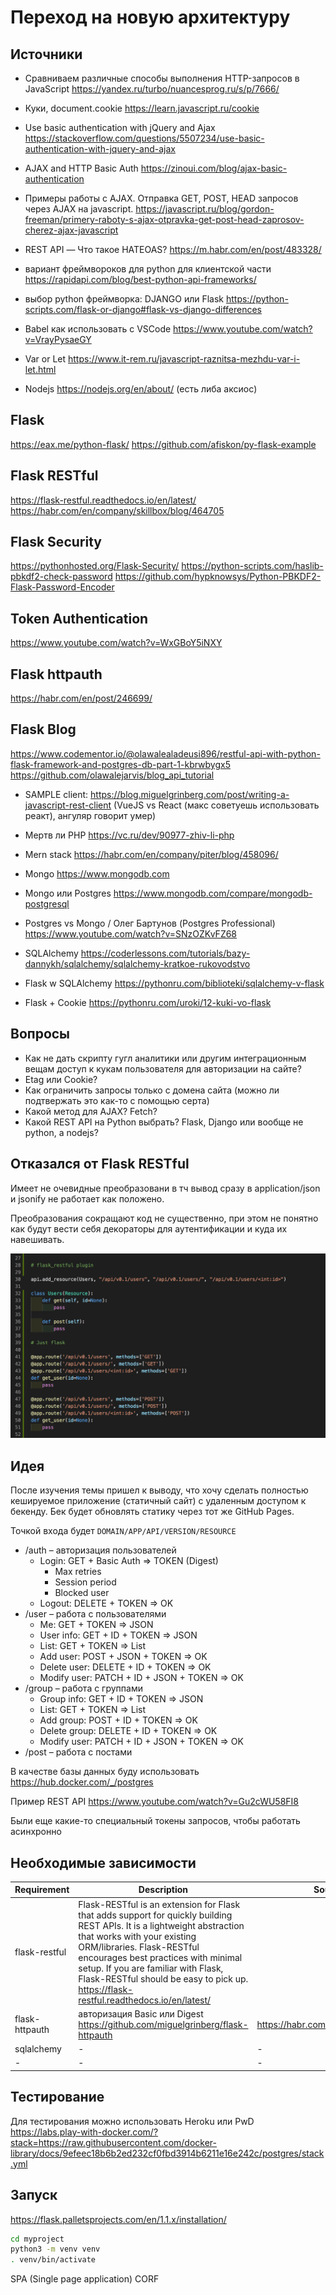 # Переход на новую архитектуру

## Источники

* Сравниваем различные способы выполнения HTTP-запросов в JavaScript https://yandex.ru/turbo/nuancesprog.ru/s/p/7666/
* Куки, document.cookie https://learn.javascript.ru/cookie

* Use basic authentication with jQuery and Ajax https://stackoverflow.com/questions/5507234/use-basic-authentication-with-jquery-and-ajax
* AJAX and HTTP Basic Auth https://zinoui.com/blog/ajax-basic-authentication
* Примеры работы с AJAX. Отправка GET, POST, HEAD запросов через AJAX на javascript. https://javascript.ru/blog/gordon-freeman/primery-raboty-s-ajax-otpravka-get-post-head-zaprosov-cherez-ajax-javascript

* REST API — Что такое HATEOAS? https://m.habr.com/en/post/483328/
* вариант фреймвороков для python для клиентской части https://rapidapi.com/blog/best-python-api-frameworks/
* выбор python фреймворка: DJANGO или Flask https://python-scripts.com/flask-or-django#flask-vs-django-differences
* Babel как использовать с VSCode https://www.youtube.com/watch?v=VrayPysaeGY

* Var or Let https://www.it-rem.ru/javascript-raznitsa-mezhdu-var-i-let.html
* Nodejs https://nodejs.org/en/about/ (есть либа аксиос)

## Flask
https://eax.me/python-flask/
https://github.com/afiskon/py-flask-example

## Flask RESTful
https://flask-restful.readthedocs.io/en/latest/
https://habr.com/en/company/skillbox/blog/464705

## Flask Security
https://pythonhosted.org/Flask-Security/
https://python-scripts.com/haslib-pbkdf2-check-password
https://github.com/hypknowsys/Python-PBKDF2-Flask-Password-Encoder

## Token Authentication
https://www.youtube.com/watch?v=WxGBoY5iNXY

## Flask httpauth
https://habr.com/en/post/246699/

## Flask Blog
https://www.codementor.io/@olawalealadeusi896/restful-api-with-python-flask-framework-and-postgres-db-part-1-kbrwbygx5
https://github.com/olawalejarvis/blog_api_tutorial

* SAMPLE client: https://blog.miguelgrinberg.com/post/writing-a-javascript-rest-client (VueJS vs React (макс советуешь использовать реакт), ангуляр говорит умер)

* Мертв ли PHP https://vc.ru/dev/90977-zhiv-li-php

* Mern stack https://habr.com/en/company/piter/blog/458096/
* Mongo https://www.mongodb.com

* Mongo или Postgres https://www.mongodb.com/compare/mongodb-postgresql
* Postgres vs Mongo / Олег Бартунов (Postgres Professional) https://www.youtube.com/watch?v=SNzOZKvFZ68

* SQLAlchemy https://coderlessons.com/tutorials/bazy-dannykh/sqlalchemy/sqlalchemy-kratkoe-rukovodstvo
* Flask w SQLAlchemy https://pythonru.com/biblioteki/sqlalchemy-v-flask

* Flask + Cookie https://pythonru.com/uroki/12-kuki-vo-flask

## Вопросы

* Как не дать скрипту гугл аналитики или другим интеграционным вещам доступ к кукам пользователя для авторизации на сайте?
* Etag или Cookie?
* Как ограничить запросы только с домена сайта (можно ли подтвержать это как-то с помощью серта)
* Какой метод для AJAX? Fetch?
* Какой REST API на Python выбрать? Flask, Django или вообще не python, а nodejs?

## Отказался от Flask RESTful

Имеет не очевидные преобразовани в тч вывод сразу в application/json и jsonify не работает как положено.

Преобразования сокращают код не существенно, при этом не понятно как будут вести себя декораторы для аутентификации и куда их навешивать.

![image](./images/Screenshot_2020-10-26_at_12.22.49.png)

## Идея

После изучения темы пришел к выводу, что хочу сделать полностью кешируемое приложение (статичный сайт) с удаленным доступом к бекенду. Бек будет обновлять статику через тот же GitHub Pages.

Точкой входа будет `DOMAIN/APP/API/VERSION/RESOURCE`

* /auth – авторизация пользователей
  * Login: GET + Basic Auth => TOKEN (Digest)
    * Max retries
    * Session period
    * Blocked user
  * Logout: DELETE + TOKEN => OK
* /user – работа с пользователями
  * Me: GET + TOKEN => JSON
  * User info: GET + ID + TOKEN => JSON
  * List: GET + TOKEN => List
  * Add user: POST + JSON + TOKEN => OK
  * Delete user: DELETE + ID + TOKEN => OK
  * Modify user: PATCH + ID + JSON + TOKEN => OK
* /group – работа с группами
  * Group info: GET + ID + TOKEN => JSON
  * List: GET + TOKEN => List
  * Add group: POST + ID + TOKEN => OK
  * Delete group: DELETE + ID + TOKEN => OK
  * Modify user: PATCH + ID + JSON + TOKEN => OK
* /post – работа с постами

В качестве базы данных буду использовать https://hub.docker.com/_/postgres

Пример REST API https://www.youtube.com/watch?v=Gu2cWU58FI8

Были еще какие-то специальный токены запросов, чтобы работать асинхронно

## Необходимые зависимости

|Requirement|Description|Source|
|-|-|-|
|flask-restful|Flask-RESTful is an extension for Flask that adds support for quickly building REST APIs. It is a lightweight abstraction that works with your existing ORM/libraries. Flask-RESTful encourages best practices with minimal setup. If you are familiar with Flask, Flask-RESTful should be easy to pick up. https://flask-restful.readthedocs.io/en/latest/||
|flask-httpauth|авторизация Basic или Digest https://github.com/miguelgrinberg/flask-httpauth|https://habr.com/en/post/246699/|
|sqlalchemy|-|-|
|-|-|-|

## Тестирование

Для тестирования можно использовать Heroku или PwD
https://labs.play-with-docker.com/?stack=https://raw.githubusercontent.com/docker-library/docs/9efeec18b6b2ed232cf0fbd3914b6211e16e242c/postgres/stack.yml

## Запуск

https://flask.palletsprojects.com/en/1.1.x/installation/

```bash
cd myproject
python3 -m venv venv
. venv/bin/activate
```

SPA (Single page application)
CORF